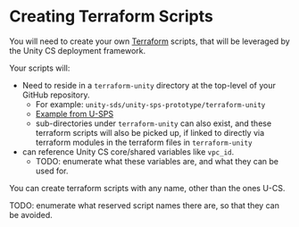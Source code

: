 # Creating Terraform Scripts

You will need to create your own [Terraform](https://www.terraform.io/) scripts, that will be leveraged by the Unity CS deployment framework.

Your scripts will:

* Need to reside in a `terraform-unity` directory at the top-level of your GitHub repository.
  * For example: `unity-sds/unity-sps-prototype/terraform-unity`
  * [Example from U-SPS](https://github.com/unity-sds/unity-sps-prototype/tree/main/terraform-unity)
  * sub-directories under `terraform-unity` can also exist, and these terraform scripts will also be picked up, if linked to directly via terraform modules in the terraform files in `terraform-unity`
* can reference Unity CS core/shared variables like `vpc_id`.
  * TODO: enumerate what these variables are, and what they can be used for.

You can create terraform scripts with any name, other than the ones U-CS.

TODO: enumerate what reserved script names there are, so that they can be avoided.
